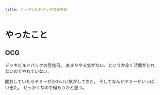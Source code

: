 ```yaml
---
title: デッキビルドパックの発売日
---
```


# やったこと

## OCG

デッキビルドパックの発売日。
あまりやる気がない、というか全く時間がとれないのでやれていない。

開封していたらヤミーがかわいい気がしてきた。
そしてなんかヤミーがいっぱい出た。
せっかくなので組もうかと思う。
